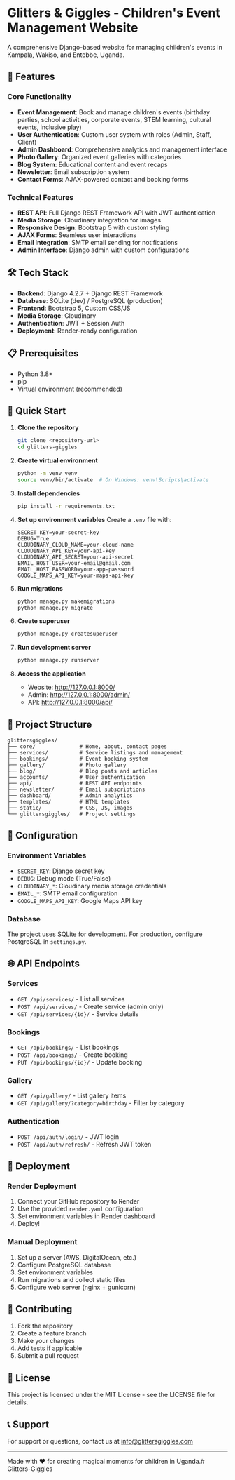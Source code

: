 # Glitters & Giggles - Children's Event Management Website

A comprehensive Django-based website for managing children's events in Kampala, Wakiso, and Entebbe, Uganda.

## 🚀 Features

### Core Functionality
- **Event Management**: Book and manage children's events (birthday parties, school activities, corporate events, STEM learning, cultural events, inclusive play)
- **User Authentication**: Custom user system with roles (Admin, Staff, Client)
- **Admin Dashboard**: Comprehensive analytics and management interface
- **Photo Gallery**: Organized event galleries with categories
- **Blog System**: Educational content and event recaps
- **Newsletter**: Email subscription system
- **Contact Forms**: AJAX-powered contact and booking forms

### Technical Features
- **REST API**: Full Django REST Framework API with JWT authentication
- **Media Storage**: Cloudinary integration for images
- **Responsive Design**: Bootstrap 5 with custom styling
- **AJAX Forms**: Seamless user interactions
- **Email Integration**: SMTP email sending for notifications
- **Admin Interface**: Django admin with custom configurations

## 🛠️ Tech Stack

- **Backend**: Django 4.2.7 + Django REST Framework
- **Database**: SQLite (dev) / PostgreSQL (production)
- **Frontend**: Bootstrap 5, Custom CSS/JS
- **Media Storage**: Cloudinary
- **Authentication**: JWT + Session Auth
- **Deployment**: Render-ready configuration

## 📋 Prerequisites

- Python 3.8+
- pip
- Virtual environment (recommended)

## 🚀 Quick Start

1. **Clone the repository**
   ```bash
   git clone <repository-url>
   cd glitters-giggles
   ```

2. **Create virtual environment**
   ```bash
   python -m venv venv
   source venv/bin/activate  # On Windows: venv\Scripts\activate
   ```

3. **Install dependencies**
   ```bash
   pip install -r requirements.txt
   ```

4. **Set up environment variables**
   Create a `.env` file with:
   ```
   SECRET_KEY=your-secret-key
   DEBUG=True
   CLOUDINARY_CLOUD_NAME=your-cloud-name
   CLOUDINARY_API_KEY=your-api-key
   CLOUDINARY_API_SECRET=your-api-secret
   EMAIL_HOST_USER=your-email@gmail.com
   EMAIL_HOST_PASSWORD=your-app-password
   GOOGLE_MAPS_API_KEY=your-maps-api-key
   ```

5. **Run migrations**
   ```bash
   python manage.py makemigrations
   python manage.py migrate
   ```

6. **Create superuser**
   ```bash
   python manage.py createsuperuser
   ```

7. **Run development server**
   ```bash
   python manage.py runserver
   ```

8. **Access the application**
   - Website: http://127.0.0.1:8000/
   - Admin: http://127.0.0.1:8000/admin/
   - API: http://127.0.0.1:8000/api/

## 📁 Project Structure

```
glittersgiggles/
├── core/              # Home, about, contact pages
├── services/          # Service listings and management
├── bookings/          # Event booking system
├── gallery/           # Photo gallery
├── blog/              # Blog posts and articles
├── accounts/          # User authentication
├── api/               # REST API endpoints
├── newsletter/        # Email subscriptions
├── dashboard/         # Admin analytics
├── templates/         # HTML templates
├── static/            # CSS, JS, images
└── glittersgiggles/   # Project settings
```

## 🔧 Configuration

### Environment Variables
- `SECRET_KEY`: Django secret key
- `DEBUG`: Debug mode (True/False)
- `CLOUDINARY_*`: Cloudinary media storage credentials
- `EMAIL_*`: SMTP email configuration
- `GOOGLE_MAPS_API_KEY`: Google Maps API key

### Database
The project uses SQLite for development. For production, configure PostgreSQL in `settings.py`.

## 🌐 API Endpoints

### Services
- `GET /api/services/` - List all services
- `POST /api/services/` - Create service (admin only)
- `GET /api/services/{id}/` - Service details

### Bookings
- `GET /api/bookings/` - List bookings
- `POST /api/bookings/` - Create booking
- `PUT /api/bookings/{id}/` - Update booking

### Gallery
- `GET /api/gallery/` - List gallery items
- `GET /api/gallery/?category=birthday` - Filter by category

### Authentication
- `POST /api/auth/login/` - JWT login
- `POST /api/auth/refresh/` - Refresh JWT token

## 🚀 Deployment

### Render Deployment
1. Connect your GitHub repository to Render
2. Use the provided `render.yaml` configuration
3. Set environment variables in Render dashboard
4. Deploy!

### Manual Deployment
1. Set up a server (AWS, DigitalOcean, etc.)
2. Configure PostgreSQL database
3. Set environment variables
4. Run migrations and collect static files
5. Configure web server (nginx + gunicorn)

## 🤝 Contributing

1. Fork the repository
2. Create a feature branch
3. Make your changes
4. Add tests if applicable
5. Submit a pull request

## 📝 License

This project is licensed under the MIT License - see the LICENSE file for details.

## 📞 Support

For support or questions, contact us at info@glittersgiggles.com

---

Made with ❤️ for creating magical moments for children in Uganda.#   G l i t t e r s - G i g g l e s  
 